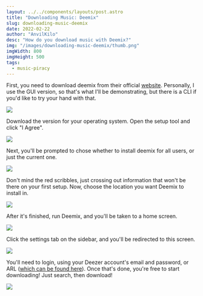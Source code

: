 ```yaml
---
layout: ../../components/layouts/post.astro
title: "Downloading Music: Deemix"
slug: downloading-music-deemix
date: 2022-02-22
author: "AnvilKilo"
desc: "How do you download music with Deemix?"
img: "/images/downloading-music-deemix/thumb.png"
imgWidth: 800
imgHeight: 500
tags:
  - music-piracy
---
```


First, you need to download deemix from their official [website](https://deemix.app/gui). Personally, I use the GUI version, so that's what I'll be demonstrating, but there is a CLI if you'd like to try your hand with that.

![](/images/downloading-music-deemix/image-2.png)

Download the version for your operating system.
Open the setup tool and click "I Agree".

![](/images/downloading-music-deemix/image-3.png)

Next, you'll be prompted to chose whether to install deemix for all users, or just the current one.

![](/images/downloading-music-deemix/image-4.png)

Don't mind the red scribbles, just crossing out information that won't be there on your first setup.
Now, choose the location you want Deemix to install in.

![](/images/downloading-music-deemix/image-5.png)

After it's finished, run Deemix, and you'll be taken to a home screen.

![](/images/downloading-music-deemix/image-6.png)

Click the settings tab on the sidebar, and you'll be redirected to this screen.

![](/images/downloading-music-deemix/image-7.png)

You'll need to login, using your Deezer account's email and password, or ARL ([which can be found here](/posts/generate-a-deezer-arl/)). Once that's done, you're free to start downloading! Just search, then download!

![](/images/downloading-music-deemix/image-8.png)